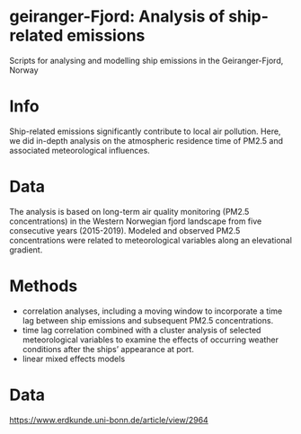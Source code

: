 # geiranger-Fjord: Analysis of ship-related emissions
Scripts for analysing and modelling ship emissions in the Geiranger-Fjord, Norway

# Info
Ship-related emissions significantly contribute to local air pollution. Here, we did in-depth analysis on the atmospheric residence time of PM2.5 and associated meteorological influences.

# Data
The analysis is based on long-term air quality monitoring (PM2.5 concentrations) in the Western Norwegian fjord landscape from five
consecutive years (2015-2019). Modeled and observed PM2.5 concentrations were related to meteorological variables along an elevational gradient. 

# Methods
- correlation analyses, including a moving window to incorporate a time lag between ship emissions and subsequent PM2.5 concentrations.
- time lag correlation combined with a cluster analysis of selected meteorological
variables to examine the effects of occurring weather conditions after the ships’
appearance at port.
- linear mixed effects models

# Data
https://www.erdkunde.uni-bonn.de/article/view/2964 
